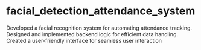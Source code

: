 # facial_detection_attendance_system
Developed a facial recognition system for automating attendance tracking. Designed and implemented backend logic for efficient data handling. Created a user-friendly interface for seamless user interaction
